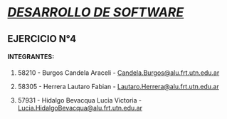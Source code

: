 #  	<ins>***DESARROLLO DE SOFTWARE***</ins>
## EJERCICIO N°4

#### INTEGRANTES:
1) 58210 - Burgos Candela Araceli - Candela.Burgos@alu.frt.utn.edu.ar

2) 58305 - Herrera Lautaro Fabian - Lautaro.Herrera@alu.frt.utn.edu.ar

3) 57931  - Hidalgo Bevacqua Lucia Victoria - Lucia.HidalgoBevacqua@alu.frt.utn.edu.ar 

